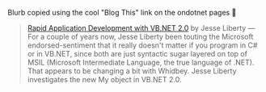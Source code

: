 Blurb copied using the cool "Blog This" link on the ondotnet pages 🙂

> [Rapid Application Development with VB.NET 2.0](http://www.ondotnet.com/pub/a/dotnet/2004/08/02/libertywhidbey.html) by Jesse Liberty &#8212; For a couple of years now, Jesse Liberty been touting the Microsoft endorsed-sentiment that it really doesn't matter if you program in C# or in VB.NET, since both are just syntactic sugar layered on top of MSIL (Microsoft Intermediate Language, the true language of .NET). That appears to be changing a bit with Whidbey. Jesse Liberty investigates the new My object in VB.NET 2.0.